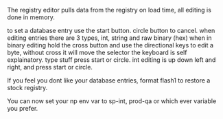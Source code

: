 The registry editor pulls data from the registry on load time, all editing is done in memory. 

to set a database entry use the start button. circle button to cancel.
when editing entries there are 3 types, int, string and raw binary (hex)
when in binary editing hold the cross button and use the directional keys to edit a byte, without cross it will move the selector
the keyboard is self explainatory. type stuff press start or circle.
int editing is up down left and right, and press start or circle. 

If you feel you dont like your database entries, format flash1 to restore a stock registry.

You can now set your np env var to sp-int, prod-qa or which ever variable you prefer.

